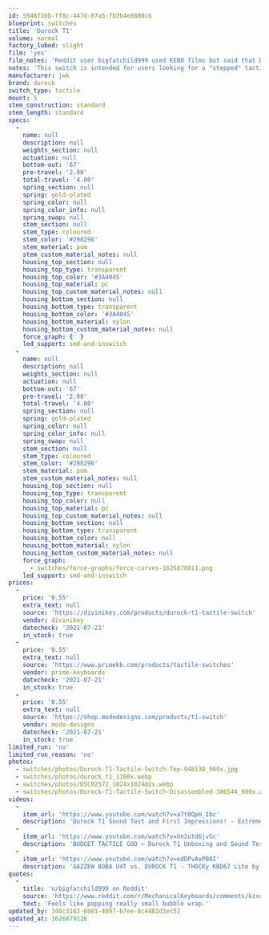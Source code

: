 ```yaml
---
id: 5946f16b-ff8c-447d-87a5-fb2b4e0800c6
blueprint: switches
title: 'Durock T1'
volume: normal
factory_lubed: slight
film: 'yes'
film_notes: 'Reddit user bigfatchild999 used KEBO films but said that Deskeys would be a better option.'
notes: 'This switch is intended for users looking for a "stepped" tactile feel, opposed to the "rounded" tactility from Holy Pandas.'
manufacturer: jwk
brand: durock
switch_type: tactile
mount: 5
stem_construction: standard
stem_length: standard
specs:
  -
    name: null
    description: null
    weights_section: null
    actuation: null
    bottom-out: '67'
    pre-travel: '2.00'
    total-travel: '4.00'
    spring_section: null
    spring: gold-plated
    spring_color: null
    spring_color_info: null
    spring_swap: null
    stem_section: null
    stem_type: coloured
    stem_color: '#298296'
    stem_material: pom
    stem_custom_material_notes: null
    housing_top_section: null
    housing_top_type: transparent
    housing_top_color: '#3A4045'
    housing_top_material: pc
    housing_top_custom_material_notes: null
    housing_bottom_section: null
    housing_bottom_type: transparent
    housing_bottom_color: '#3A4045'
    housing_bottom_material: nylon
    housing_bottom_custom_material_notes: null
    force_graph: {  }
    led_support: smd-and-inswitch
  -
    name: null
    description: null
    weights_section: null
    actuation: null
    bottom-out: '67'
    pre-travel: '2.00'
    total-travel: '4.00'
    spring_section: null
    spring: gold-plated
    spring_color: null
    spring_color_info: null
    spring_swap: null
    stem_section: null
    stem_type: coloured
    stem_color: '#298296'
    stem_material: pom
    stem_custom_material_notes: null
    housing_top_section: null
    housing_top_type: transparent
    housing_top_color: null
    housing_top_material: pc
    housing_top_custom_material_notes: null
    housing_bottom_section: null
    housing_bottom_type: transparent
    housing_bottom_color: null
    housing_bottom_material: nylon
    housing_bottom_custom_material_notes: null
    force_graph:
      - switches/force-graphs/force-curves-1626878011.png
    led_support: smd-and-inswitch
prices:
  -
    price: '0.55'
    extra_text: null
    source: 'https://divinikey.com/products/durock-t1-tactile-switch'
    vendor: divinikey
    datecheck: '2021-07-21'
    in_stock: true
  -
    price: '0.55'
    extra_text: null
    source: 'https://www.primekb.com/products/tactile-switches'
    vendor: prime-keyboards
    datecheck: '2021-07-21'
    in_stock: true
  -
    price: '0.55'
    extra_text: null
    source: 'https://shop.modedesigns.com/products/t1-switch'
    vendor: mode-designs
    datecheck: '2021-07-21'
    in_stock: true
limited_run: 'no'
limited_run_reason: 'no'
photos:
  - switches/photos/Durock-T1-Tactile-Switch-Top-948138_900x.jpg
  - switches/photos/durock_t1_1100x.webp
  - switches/photos/DSC02572_1024x1024@2x.webp
  - switches/photos/Durock-T1-Tactile-Switch-Disassembled-386544_900x.webp
videos:
  -
    item_url: 'https://www.youtube.com/watch?v=a7t0QpH_Ibc'
    description: 'Durock T1 Sound Test and First Impressions! - Extreme Tactility On a Budget! by XS Tech'
  -
    item_url: 'https://www.youtube.com/watch?v=Un2utd6jvGc'
    description: 'BUDGET TACTILE GOD — Durock T1 Unboxing and Sound Test by Chen Claveria'
  -
    item_url: 'https://www.youtube.com/watch?v=edDPvAxPB0I'
    description: 'GAZZEW BOBA U4T vs. DUROCK T1 - THOCKy KBD67 Lite by Tito Gaming'
quotes:
  -
    title: 'u/bigfatchild999 on Reddit'
    source: 'https://www.reddit.com/r/MechanicalKeyboards/comments/kzxo05/durock_t1_review/'
    text: 'Feels like popping really small bubble wrap.'
updated_by: 346c3162-6b01-4097-b7ee-8c4482d3ec52
updated_at: 1626879126
---
```

